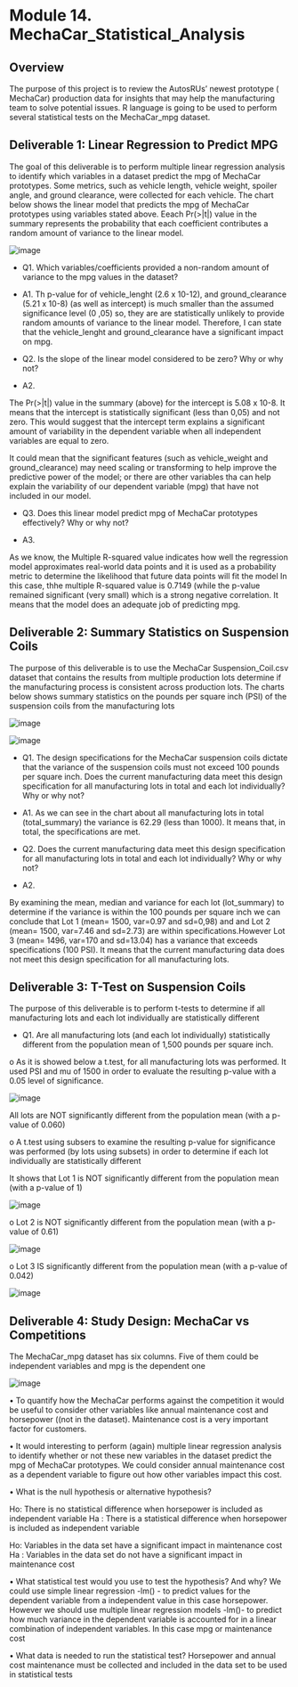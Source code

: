 # Module 14. MechaCar_Statistical_Analysis
## Overview 

The purpose of this project is to review the AutosRUs’ newest prototype ( MechaCar) production data for insights that may help the manufacturing team to solve potential issues. R language is going to be used to perform several statistical tests on the MechaCar_mpg dataset.

## Deliverable 1: Linear Regression to Predict MPG
The goal of this deliverable is to perform multiple linear regression analysis to identify which variables in a dataset predict the mpg of MechaCar prototypes. Some metrics, such as vehicle length, vehicle weight, spoiler angle, and ground clearance, were collected for each vehicle. 
The chart below shows the linear model that predicts the mpg of MechaCar prototypes using variables stated above. Eeach Pr(>|t|) value in the summary represents the probability that each coefficient contributes a random amount of variance to the linear model.


![image](https://user-images.githubusercontent.com/107591542/192155613-f71b8be7-e037-4bff-8d17-b125de4c5653.png)

 

-	Q1. Which variables/coefficients provided a non-random amount of variance to the mpg values in the dataset?

-	A1. 
Th p-value for of vehicle_lenght (2.6 x 10-12), and ground_clearance (5.21 x 10-8) (as well as intercept) is much smaller than the assumed significance level (0 ,05) so, they are  are statistically unlikely to provide random amounts of variance to the linear model. Therefore, I can state that the vehicle_lenght and ground_clearance have a significant impact on mpg. 

-	Q2. Is the slope of the linear model considered to be zero? Why or why not?

-	A2. 

The Pr(>|t|) value in the summary (above) for the intercept is 5.08 x 10-8. It means that the intercept is statistically significant (less than 0,05) and not zero. This would suggest that the intercept term explains a significant amount of variability in the dependent variable when all independent variables are equal to zero.

It could mean that the significant features (such as vehicle_weight and ground_clearance) may need scaling or transforming to help improve the predictive power of the model; or there are other variables tha can help explain the variability of our dependent variable (mpg) that have not included in our model.

-	Q3. Does this linear model predict mpg of MechaCar prototypes effectively? Why or why not?

-	A3. 

As we know, the Multiple R-squared value indicates how well the regression model approximates real-world data points and it is  used as a probability metric to determine the likelihood that future data points will fit the model
In this case, thhe multiple R-squared value is 0.7149 (while the p-value remained significant (very small) which is a strong negative correlation. It means that the model  does an adequate job of predicting mpg. 

## Deliverable 2: Summary Statistics on Suspension Coils
The purpose of this deliverable is to use the MechaCar Suspension_Coil.csv dataset that contains the results from multiple production lots determine if the manufacturing process is consistent across production lots.
The charts below shows summary statistics on the pounds per square inch (PSI) of the suspension coils from the manufacturing lots

 ![image](https://user-images.githubusercontent.com/107591542/192155663-cdc46b62-b7ee-4d8d-b56d-8807789193b4.png)

![image](https://user-images.githubusercontent.com/107591542/192155676-2b2f30cc-ea04-444b-b1bc-c5c44d3be11f.png)

 
-	Q1. The design specifications for the MechaCar suspension coils dictate that the variance of the suspension coils must not exceed 100 pounds per square inch. Does the current manufacturing data meet this design specification for all manufacturing lots in total and each lot individually? Why or why not?

-	A1. 
As we can see in the chart about  all manufacturing lots in total (total_summary) the variance is 62.29 (less than 1000). It means that, in total, the specifications are met.

-	Q2. Does the current manufacturing data meet this design specification for all manufacturing lots in total and each lot individually? Why or why not?

-	A2. 

By examining the mean, median and variance for each lot (lot_summary) to determine if the variance is within the 100 pounds per square inch we can conclude that Lot 1 (mean= 1500, var=0.97 and sd=0,98) and and Lot 2 (mean= 1500, var=7.46 and sd=2.73)  are within specifications.However Lot 3 (mean= 1496, var=170 and sd=13.04) has a variance that exceeds specifications (100 PSI).
It means that the current manufacturing data does not meet this design specification for all manufacturing lots.

## Deliverable 3: T-Test on Suspension Coils
The purpose of this deliverable is to perform t-tests to determine if all manufacturing lots and each lot individually are statistically different
-	Q1. Are all manufacturing lots (and each lot individually)  statistically different from the population mean of 1,500 pounds per square inch.

o	As it is showed below a t.test, for all manufacturing lots was performed. It used  PSI and mu of 1500 in order to evaluate the resulting p-value with a 0.05 level of significance.

![image](https://user-images.githubusercontent.com/107591542/192155733-e41c63a6-7b83-408b-bebf-38cd31356f58.png)

 
All lots are NOT significantly different from the population mean (with a p-value of 0.060)

o	A t.test using subsers to examine the resulting p-value for significance was performed (by lots using subsets) in order to determine if each lot individually are statistically different

It shows that Lot 1 is NOT significantly different from the population mean (with a p-value of 1)

![image](https://user-images.githubusercontent.com/107591542/192155757-1b36dc08-654e-43d9-9053-f6185001a3d5.png)

 
o	Lot 2 is NOT significantly different from the population mean (with a p-value of 0.61)

![image](https://user-images.githubusercontent.com/107591542/192155776-72d10feb-d915-43fa-b8f7-2de5b7d7e270.png)

 
o	Lot 3 IS significantly different from the population mean (with a p-value of 0.042)

![image](https://user-images.githubusercontent.com/107591542/192155792-22712def-bf6d-4d43-9272-2a29ce7c67a5.png)

 
## Deliverable 4: Study Design: MechaCar vs Competitions
The MechaCar_mpg dataset has six columns. Five of them could be independent variables and mpg is the dependent one

![image](https://user-images.githubusercontent.com/107591542/192155798-cd842418-60e1-4644-9ca4-677c6dd7d14a.png)

 
•	To quantify how the MechaCar performs against the competition it would be useful to consider other variables like annual maintenance cost and horsepower ((not in the dataset). Maintenance cost is a very important factor for customers.

•	It would interesting to perform (again) multiple linear regression analysis to identify whether or not these new variables in the dataset predict the mpg of MechaCar prototypes. We could consider annual maintenance cost as a dependent variable to figure out how other variables impact this cost.

•	What is the null hypothesis or alternative hypothesis?

Ho: There is no statistical difference when horsepower is included as independent variable
Ha : There is a statistical difference when horsepower is included as independent variable

Ho: Variables in the data set have a significant impact in maintenance cost
Ha : Variables in the data set do not have a significant impact in maintenance cost

•	What statistical test would you use to test the hypothesis? And why?
We could use simple linear regression -lm() - to predict values for the dependent variable from a independent value in this case horsepower.
However we should use multiple linear regression models -lm()- to predict how much variance in the dependent variable is accounted for in a linear combination of independent variables. In this case mpg or maintenance cost

•	What data is needed to run the statistical test?
Horsepower and annual cost maintenance must be collected and included in the data set to be used in statistical tests

